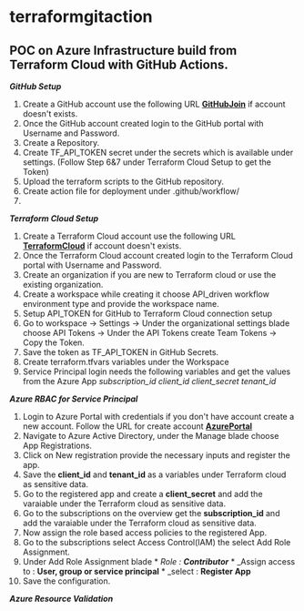 # terraformgitaction 

## POC on Azure Infrastructure build from Terraform Cloud with GitHub Actions.

_**GitHub Setup**_

1. Create a GitHub account use the following URL **[GitHubJoin](https://github.com/join)** if account doesn't exists.
2. Once the GitHub account created login to the GitHub portal with Username and Password.
3. Create a Repository.
4. Create TF_API_TOKEN secret under the secrets which is available under settings. (Follow Step 6&7 under Terraform Cloud Setup to get the Token)
5. Upload the terraform scripts to the GitHub repository.
6. Create action file for deployment under .github/workflow/
7.  

_**Terraform Cloud Setup**_

1. Create a Terraform Cloud account use the following URL **[TerraformCloud](https://www.terraform.io/cloud)** if account doesn't exists.
2. Once the Terraform Cloud account created login to the Terraform Cloud portal with Username and Password.
3. Create an organization if you are new to Terraform cloud or use the existing organization.
4. Create a workspace while creating it choose API_driven workflow environment type and provide the workspace name.
5. Setup API_TOKEN for GitHub to Terraform Cloud connection setup
6. Go to workspace -> Settings -> Under the organizational settings blade choose API Tokens -> Under the API Tokens create Team Tokens -> Copy the Token.
7. Save the token as TF_API_TOKEN in GitHub Secrets.
8. Create terraform.tfvars variables under the Workspace
9. Service Principal login needs the following variables and get the values from the Azure App
           _subscription_id_
           _client_id_ 
           _client_secret_
           _tenant_id_
          
_**Azure RBAC for Service Principal**_

1. Login to Azure Portal with credentials if you don't have account create a new account. Follow the URL for create account **[AzurePortal](https://portal.azure.com)**
2. Navigate to Azure Active Directory, under the Manage blade choose App Registrations.
3. Click on New registration provide the necessary inputs and register the app.
4. Save the **client_id** and **tenant_id** as a variables under Terraform cloud as sensitive data.
5. Go to the registered app and create a **client_secret** and add the varaiable under the Terraform cloud as sensitive data.
6. Go to the subscriptions on the overview get the **subscription_id** and add the varaiable under the Terraform cloud as sensitive data. 
7. Now assign the role based access policies to the registered App.
8. Go to the subscriptions select Access Control(IAM) the select Add Role Assignment.
9. Under Add Role Assignment blade
        * _Role : **Contributor**_
        * _Assign access to : **User, group or service principal**
        * _select : **Register App**
10. Save the configuration.

_**Azure Resource Validation**_
